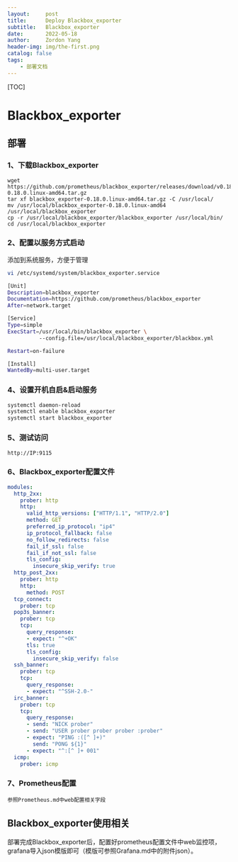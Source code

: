 ```yaml
---
layout:     post
title:      Deploy Blackbox_exporter
subtitle:   Blackbox_exporter
date:       2022-05-18
author:     Zordon Yang
header-img: img/the-first.png
catalog: false
tags:
    - 部署文档
---
```


[TOC]

# Blackbox_exporter

## 部署

### 1、下载Blackbox_exporter

```
wget https://github.com/prometheus/blackbox_exporter/releases/download/v0.18.0/blackbox_exporter-0.18.0.linux-amd64.tar.gz
tar xf blackbox_exporter-0.18.0.linux-amd64.tar.gz -C /usr/local/
mv /usr/local/blackbox_exporter-0.18.0.linux-amd64 /usr/local/blackbox_exporter
cp -r /usr/local/blackbox_exporter/blackbox_exporter /usr/local/bin/
cd /usr/local/blackbox_exporter
```

### 2、配置以服务方式启动 

添加到系统服务，方便于管理 

```bash
vi /etc/systemd/system/blackbox_exporter.service 
```

```sh
[Unit] 
Description=blackbox_exporter
Documentation=https://github.com/prometheus/blackbox_exporter
After=network.target

[Service]
Type=simple
ExecStart=/usr/local/bin/blackbox_exporter \
          --config.file=/usr/local/blackbox_exporter/blackbox.yml

Restart=on-failure

[Install] 
WantedBy=multi-user.target 
```

### 4、设置开机自启&启动服务

```bash
systemctl daemon-reload 
systemctl enable blackbox_exporter 
systemctl start blackbox_exporter 
```

### 5、测试访问

```url
http://IP:9115
```

### 6、Blackbox_exporter配置文件

```yaml
modules:
  http_2xx:
    prober: http
    http:
      valid_http_versions: ["HTTP/1.1", "HTTP/2.0"]
      method: GET
      preferred_ip_protocol: "ip4"
      ip_protocol_fallback: false
      no_follow_redirects: false
      fail_if_ssl: false
      fail_if_not_ssl: false
      tls_config:
        insecure_skip_verify: true
  http_post_2xx:
    prober: http
    http:
      method: POST
  tcp_connect:
    prober: tcp
  pop3s_banner:
    prober: tcp
    tcp:
      query_response:
      - expect: "^+OK"
      tls: true
      tls_config:
        insecure_skip_verify: false
  ssh_banner:
    prober: tcp
    tcp:
      query_response:
      - expect: "^SSH-2.0-"
  irc_banner:
    prober: tcp
    tcp:
      query_response:
      - send: "NICK prober"
      - send: "USER prober prober prober :prober"
      - expect: "PING :([^ ]+)"
        send: "PONG ${1}"
      - expect: "^:[^ ]+ 001"
  icmp:
    prober: icmp
```

### 7、Prometheus配置

```
参照Prometheus.md中web配置相关字段
```

## Blackbox_exporter使用相关

部署完成Blackbox_exporter后，配置好prometheus配置文件中web监控项，grafana导入json模版即可（模版可参照Grafana.md中的附件json）。

